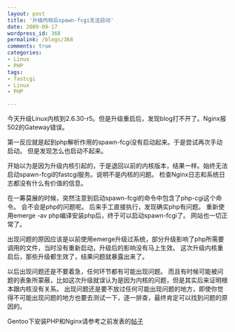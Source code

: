 ```yaml
---
layout: post
title: '升级内核后spawn-fcgi无法启动'
date: 2009-09-17
wordpress_id: 368
permalink: /blogs/368
comments: true
categories:
- Linux
- PHP
tags:
- fastcgi
- Linux
- PHP

---
```

今天升级Linux内核到2.6.30-r5。但是升级重启后，发现blog打不开了。Nginx报502的Gateway错误。

第一反应就是起到php解析作用的spawn-fcgi没有启动起来。于是尝试再次手动启动。 但是发现怎么也启动不起来。 

开始以为是因为升级内核引起的，于是退回以前的内核版本，结果一样。始终无法启动spawn-fcgi的fastcgi服务。说明不是内核的问题。 检查Nginx日志和系统日志都没有什么有价值的信息。

在一筹莫展的时候，突然注意到启动spawn-fcgi的命令中包含了php-cgi这个命令。 会不会是php的问题呢。 后来手工直接执行，发现确实php有问题。 重新使用emerge -av php编译安装php后，终于可以启动spawn-fcgi了。 网站也一切正常了。 

出现问题的原因应该是以前使用emerge升级过系统，部分升级影响了php所需要调用的文件，当时没有重新启动，升级后的影响没有马上生效。 这次升级内核重启后，那些升级都生效了，结果问题就暴露出来了。

以后出现问题还是不要着急，任何环节都有可能出现问题。 而且有时候可能被问题的表象所蒙蔽，比如这次升级就误认为是因为内核的问题，但是其实后来证明根本跟内核没有关系。 出现问题还是要不放过任何可能出现问题的地方，即使你觉得不可能出现问题的地方也要去测试一下，逐一排查，最终肯定可以找到问题的原因的。 

Gentoo下安装PHP和Nginx请参考之前发表的<a href="http://blog.prosight.me/index.php/2009/07/250">帖子</a>

